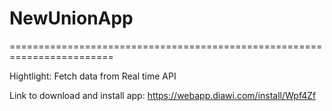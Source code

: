 # NewUnionApp
========================================================================


Hightlight: Fetch data from Real time API

Link to download and install app: https://webapp.diawi.com/install/Wpf4Zf

